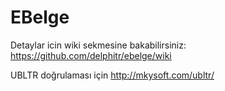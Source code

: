 # EBelge
Detaylar icin wiki sekmesine bakabilirsiniz: https://github.com/delphitr/ebelge/wiki

UBLTR doğrulaması için http://mkysoft.com/ubltr/

